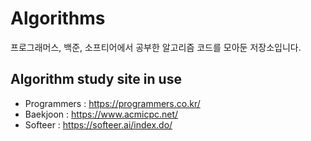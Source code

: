 # Algorithms

프로그래머스, 백준, 소프티어에서 공부한 알고리즘 코드를 모아둔 저장소입니다.

## Algorithm study site in use
* Programmers : https://programmers.co.kr/
* Baekjoon : https://www.acmicpc.net/
* Softeer : https://softeer.ai/index.do/
